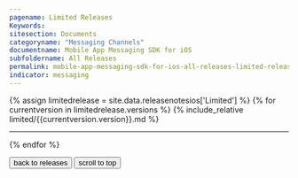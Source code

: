 ```yaml
---
pagename: Limited Releases
Keywords:
sitesection: Documents
categoryname: "Messaging Channels"
documentname: Mobile App Messaging SDK for iOS
subfoldername: All Releases
permalink: mobile-app-messaging-sdk-for-ios-all-releases-limited-releases.html
indicator: messaging
---
```


{% assign limitedrelease = site.data.releasenotesios['Limited'] %}
{% for currentversion in limitedrelease.versions %}
{% include_relative limited/{{currentversion.version}}.md %}
<hr/>
{% endfor %}



<button onclick="location.href='mobile-app-messaging-sdk-for-ios-all-releases.html'" type="button">back to releases</button> <button onclick="window.scrollTo(0, 0);"> scroll to top </button>